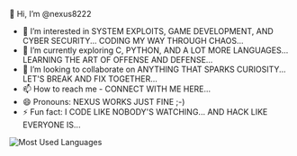 👋 Hi, I’m @nexus8222  
- 👀 I’m interested in SYSTEM EXPLOITS, GAME DEVELOPMENT, AND CYBER SECURITY... CODING MY WAY THROUGH CHAOS...  
- 🌱 I’m currently exploring C, PYTHON, AND A LOT MORE LANGUAGES... LEARNING THE ART OF OFFENSE AND DEFENSE...  
- 💞️ I’m looking to collaborate on ANYTHING THAT SPARKS CURIOSITY... LET'S BREAK AND FIX TOGETHER...  
- 📫 How to reach me - CONNECT WITH ME HERE...  
- 😄 Pronouns: NEXUS WORKS JUST FINE ;-)  
- ⚡ Fun fact: I CODE LIKE NOBODY'S WATCHING... AND HACK LIKE EVERYONE IS...  
 
<!---  
nexus8222/nexus8222 is a ✨ special ✨ repository because its `README.md` (this file) appears on your GitHub profile.  
You can click the Preview link to take a look at your changes.  
--->  


![Most Used Languages](https://github-readme-stats.vercel.app/api/top-langs/?username=YOURUSERNAME&layout=compact)
